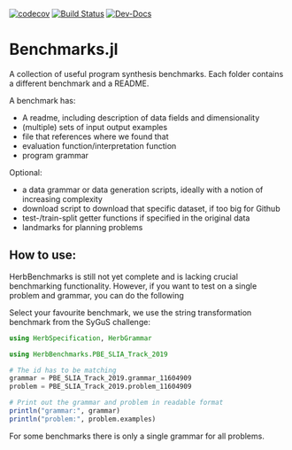 [![codecov](https://codecov.io/gh/Herb-AI/HerbBenchmarks.jl/graph/badge.svg?token=VUK6MXLCU4)](https://codecov.io/gh/Herb-AI/HerbBenchmarks.jl)
[![Build Status](https://github.com/Herb-AI/HerbBenchmarks.jl/actions/workflows/CI.yml/badge.svg?branch=master)](https://github.com/Herb-AI/HerbBenchmarks.jl/actions/workflows/CI.yml?query=branch%3Amaster)
[![Dev-Docs](https://img.shields.io/badge/docs-latest-blue.svg)](https://Herb-AI.github.io/Herb.jl/dev)


# Benchmarks.jl

A collection of useful program synthesis benchmarks. Each folder contains a different benchmark and a README.

A benchmark has:
- A readme, including description of data fields and dimensionality
- (multiple) sets of input output examples
- file that references where we found that
- evaluation function/interpretation function
- program grammar

Optional:
- a data grammar or data generation scripts, ideally with a notion of increasing complexity
- download script to download that specific dataset, if too big for Github
- test-/train-split getter functions if specified in the original data
- landmarks for planning problems

## How to use:
HerbBenchmarks is still not yet complete and is lacking crucial benchmarking functionality. However, if you want to test on a single problem and grammar, you can do the following

Select your favourite benchmark, we use the string transformation benchmark from the SyGuS challenge:
```Julia
using HerbSpecification, HerbGrammar

using HerbBenchmarks.PBE_SLIA_Track_2019

# The id has to be matching
grammar = PBE_SLIA_Track_2019.grammar_11604909
problem = PBE_SLIA_Track_2019.problem_11604909

# Print out the grammar and problem in readable format
println("grammar:", grammar)
println("problem:", problem.examples)
```

For some benchmarks there is only a single grammar for all problems. 
